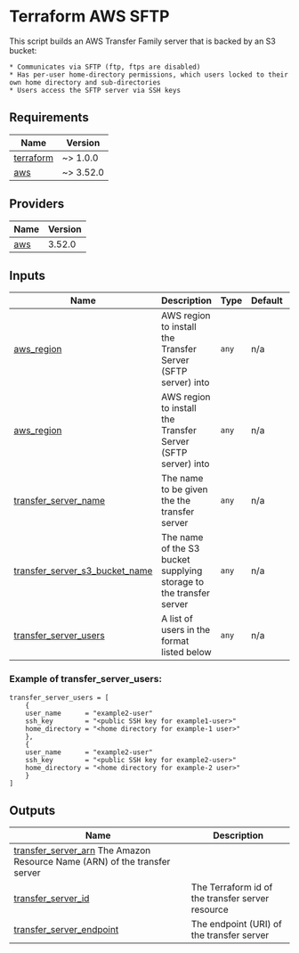 # Terraform AWS SFTP

This script builds an AWS Transfer Family server that is backed by an S3 bucket:

    * Communicates via SFTP (ftp, ftps are disabled)
    * Has per-user home-directory permissions, which users locked to their own home directory and sub-directories
    * Users access the SFTP server via SSH keys

## Requirements

| Name | Version |
|------|---------|
| <a name="requirement_terraform"></a> [terraform](#requirement\_terraform) | ~> 1.0.0 |
| <a name="requirement_aws"></a> [aws](#requirement\_aws) | ~> 3.52.0 |

## Providers

| Name | Version |
|------|---------|
| <a name="provider_aws"></a> [aws](#provider\_aws) | 3.52.0 |

## Inputs

| Name | Description | Type | Default | Required |
|------|-------------|------|---------|:--------:|
| <a name="input_aws_region"></a> [aws\_region](#input\_aws\_region) | AWS region to install the Transfer Server (SFTP server) into | `any` | n/a | yes |
| <a name="input_aws_region"></a> [aws\_region](#input\_aws\_region) | AWS region to install the Transfer Server (SFTP server) into | `any` | n/a | yes |
| <a name="input_transfer_server_name"></a> [transfer\_server\_name](#input\_transfer\_server\_name) | The name to be given the the transfer server | `any` | n/a | yes |
| <a name="input_transfer_s3_bucket_name"></a> [transfer\_server\_s3\_bucket\_name](#input\_transfer\_server\_s3\_bucket\_name) | The name of the S3 bucket supplying storage to the transfer server | `any` | n/a | yes |
| <a name="input_transfer_server_users"></a> [transfer\_server\_users](#input\_transfer\_server\_users) | A list of users in the format listed below | `any` | n/a | yes |

### Example of transfer_server_users:
```
transfer_server_users = [
    {
    user_name      = "example2-user"
    ssh_key        = "<public SSH key for example1-user>"
    home_directory = "<home directory for example-1 user>"
    },
    {
    user_name      = "example2-user"
    ssh_key        = "<public SSH key for example2-user>"
    home_directory = "<home directory for example-2 user>"
    }
]
```

## Outputs

| Name | Description |
|------|-------------|
| <a name="transfer_server_arn"><a> [transfer\_server\_arn](#transfer\_server\_arn) The Amazon Resource Name (ARN) of the transfer server
| <a name="transfer_server_id"></a> [transfer\_server\_id](#transfer\_server\_id) | The Terraform id of the transfer server resource
| <a name="transfer_server_endpoint"></a> [transfer\_server\_endpoint](#transfer\_server\_endpoint) | The endpoint (URI) of the transfer server
